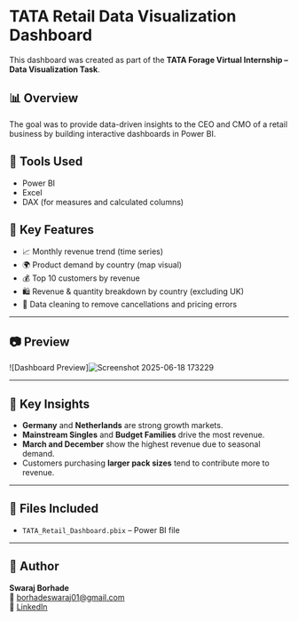 # TATA Retail Data Visualization Dashboard

This dashboard was created as part of the **TATA Forage Virtual Internship – Data Visualization Task**.

## 📊 Overview

The goal was to provide data-driven insights to the CEO and CMO of a retail business by building interactive dashboards in Power BI.

## 🔧 Tools Used

- Power BI
- Excel
- DAX (for measures and calculated columns)

## 📌 Key Features

- 📈 Monthly revenue trend (time series)
- 🌍 Product demand by country (map visual)
- 💰 Top 10 customers by revenue
- 🛍️ Revenue & quantity breakdown by country (excluding UK)
- 🧹 Data cleaning to remove cancellations and pricing errors

---

## 📷 Preview

![Dashboard Preview]![Screenshot 2025-06-18 173229](https://github.com/user-attachments/assets/ee9978e4-0c24-4a40-988c-7d9b6a0e2fbc)




---

## 🎯 Key Insights

- **Germany** and **Netherlands** are strong growth markets.
- **Mainstream Singles** and **Budget Families** drive the most revenue.
- **March and December** show the highest revenue due to seasonal demand.
- Customers purchasing **larger pack sizes** tend to contribute more to revenue.

---

## 📂 Files Included

- `TATA_Retail_Dashboard.pbix` – Power BI file

---

## 👤 Author

**Swaraj Borhade**  
📧 borhadeswaraj01@gmail.com  
🔗 [LinkedIn](https://www.linkedin.com/in/your-profile)  



